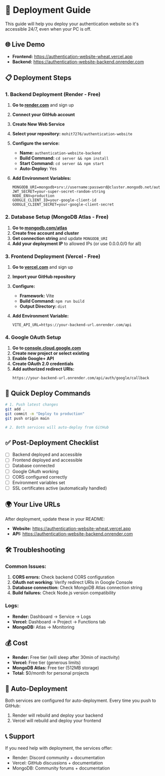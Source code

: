 # 🚀 Deployment Guide

This guide will help you deploy your authentication website so it's accessible 24/7, even when your PC is off.

## 🌐 Live Demo
- **Frontend:** https://authentication-website-wheat.vercel.app
- **Backend:** https://authentication-website-backend.onrender.com

## 📋 Deployment Steps

### 1. Backend Deployment (Render - Free)

1. **Go to [render.com](https://render.com)** and sign up
2. **Connect your GitHub account**
3. **Create New Web Service**
4. **Select your repository:** `mohit7276/authentication-website`
5. **Configure the service:**
   - **Name:** `authentication-website-backend`
   - **Build Command:** `cd server && npm install`
   - **Start Command:** `cd server && npm start`
   - **Auto-Deploy:** Yes

6. **Add Environment Variables:**
   ```
   MONGODB_URI=mongodb+srv://username:password@cluster.mongodb.net/authapp
   JWT_SECRET=your-super-secret-random-string
   NODE_ENV=production
   GOOGLE_CLIENT_ID=your-google-client-id
   GOOGLE_CLIENT_SECRET=your-google-client-secret
   ```

### 2. Database Setup (MongoDB Atlas - Free)

1. **Go to [mongodb.com/atlas](https://mongodb.com/atlas)**
2. **Create free account and cluster**
3. **Get connection string** and update `MONGODB_URI`
4. **Add your deployment IP** to allowed IPs (or use 0.0.0.0/0 for all)

### 3. Frontend Deployment (Vercel - Free)

1. **Go to [vercel.com](https://vercel.com)** and sign up
2. **Import your GitHub repository**
3. **Configure:**
   - **Framework:** Vite
   - **Build Command:** `npm run build`
   - **Output Directory:** `dist`

4. **Add Environment Variable:**
   ```
   VITE_API_URL=https://your-backend-url.onrender.com/api
   ```

### 4. Google OAuth Setup

1. **Go to [console.cloud.google.com](https://console.cloud.google.com)**
2. **Create new project or select existing**
3. **Enable Google+ API**
4. **Create OAuth 2.0 credentials**
5. **Add authorized redirect URIs:**
   ```
   https://your-backend-url.onrender.com/api/auth/google/callback
   ```

## 🔧 Quick Deploy Commands

```bash
# 1. Push latest changes
git add .
git commit -m "Deploy to production"
git push origin main

# 2. Both services will auto-deploy from GitHub
```

## ✅ Post-Deployment Checklist

- [ ] Backend deployed and accessible
- [ ] Frontend deployed and accessible  
- [ ] Database connected
- [ ] Google OAuth working
- [ ] CORS configured correctly
- [ ] Environment variables set
- [ ] SSL certificates active (automatically handled)

## 🌍 Your Live URLs

After deployment, update these in your README:
- **Website:** https://authentication-website-wheat.vercel.app
- **API:** https://authentication-website-backend.onrender.com

## 🛠️ Troubleshooting

### Common Issues:
1. **CORS errors:** Check backend CORS configuration
2. **OAuth not working:** Verify redirect URIs in Google Console
3. **Database connection:** Check MongoDB Atlas connection string
4. **Build failures:** Check Node.js version compatibility

### Logs:
- **Render:** Dashboard → Service → Logs
- **Vercel:** Dashboard → Project → Functions tab
- **MongoDB:** Atlas → Monitoring

## 💰 Cost
- **Render:** Free tier (will sleep after 30min of inactivity)
- **Vercel:** Free tier (generous limits)
- **MongoDB Atlas:** Free tier (512MB storage)
- **Total:** $0/month for personal projects

## 🔄 Auto-Deployment
Both services are configured for auto-deployment. Every time you push to GitHub:
1. Render will rebuild and deploy your backend
2. Vercel will rebuild and deploy your frontend

## 📞 Support
If you need help with deployment, the services offer:
- Render: Discord community + documentation
- Vercel: GitHub discussions + documentation  
- MongoDB: Community forums + documentation
